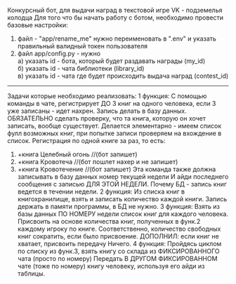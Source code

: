 Конкурсный бот, для выдачи наград в текстовой игре VK - подземелья колодца
Для того что бы начать работу с ботом, необходимо провести базовые настройки:<br>
1) файл - "app/rename_me" нужно переименовать в ".env" и указать правильный валидный токен пользователя
2) файл app/config.py - нужно <br>
а) указать id - бота, который будет раздавать награды (my_id)<br>
б) указать id - чата библиотеки (library_id)<br>
в) указать id - чата где будет происходить выдача наград (contest_id)<br>
_____
Задачи которые необходимо реализовать:
1 функция:
С помощью команды в чате, регистрирует ДО 3 книг на одного человека, если 3 уже записаны - идет нахрен. Запись делать в базу данных. ОБЯЗАТЕЛЬНО сделать проверку, что та книга, которую он хочет записать, вообще существует. Делается элементарно - имеем список фулл возможных книг, при попытке записи проверяем на вхождение в список.
Регистрация по одной книге за раз, то есть:
1) +книга Целебный огонь //(бот запишет)
2) +книга Кровотеча //(бот пошлет нахер и не запишет)
3) +книга Кровотечение //(бот запишет)
Эта команда также должна записывать в базу данных номер текущей недели И айди последнего сообщения с записью ДЛЯ ЭТОЙ НЕДЕЛИ.
Почему БД - запись книг ведется в течении недели. 
2 функция:
Из списка книг в книгохранилище, взять и записать количество каждой книги. Запись держать в памяти программы, в БД не нужно.
3 функция:
Взять из базы данных ПО НОМЕРУ недели список книг для каждого человека. Присвоить на основе количества книг, полученных в функ.2 каждому игроку по книге. Соответственно, количество свободных книг сократить, если было присвоение.
ДОПОЛНИЛ: если книг не хватает, присвоить передачу Ничего. 
4 функция:
Пройдясь циклом по списку из функ.3, взять книгу со склада из ФИКСИРОВАННОГО чата (просто по номеру)
Передать В ДРУГОМ ФИКСИРОВАННОМ чате (тоже по номеру) книгу человеку, используя его айди из таблицы.
